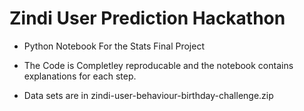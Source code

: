 # Zindi User Prediction Hackathon

* Python Notebook For the  Stats Final Project

* The Code is Completley reproducable and the notebook contains explanations for each step.

* Data sets are in zindi-user-behaviour-birthday-challenge.zip
